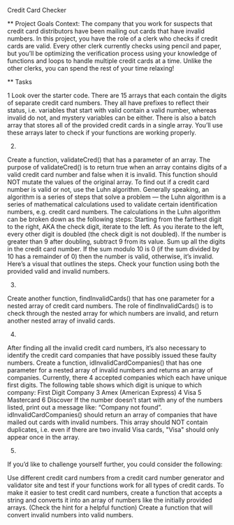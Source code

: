 Credit Card Checker

** Project Goals
Context: The company that you work for suspects that credit card distributors have been mailing out cards that have invalid numbers. 
In this project, you have the role of a clerk who checks if credit cards are valid. Every other clerk currently checks using pencil 
and paper, but you’ll be optimizing the verification process using your knowledge of functions and loops to handle multiple credit 
cards at a time. Unlike the other clerks, you can spend the rest of your time relaxing!


** Tasks

1
Look over the starter code. There are 15 arrays that each contain the digits of separate credit card numbers. 
They all have prefixes to reflect their status, i.e. variables that start with valid contain a valid number, 
whereas invalid do not, and mystery variables can be either. There is also a batch array that stores all of 
the provided credit cards in a single array.
You’ll use these arrays later to check if your functions are working properly.

2.
Create a function, validateCred() that has a parameter of an array. The purpose of validateCred() is to 
return true when an array contains digits of a valid credit card number and false when it is invalid. This function 
should NOT mutate the values of the original array.
To find out if a credit card number is valid or not, use the Luhn algorithm. Generally speaking, an algorithm is a series of 
steps that solve a problem — the Luhn algorithm is a series of mathematical calculations used to validate certain identification 
numbers, e.g. credit card numbers. The calculations in the Luhn algorithm can be broken down as the following steps:
Starting from the farthest digit to the right, AKA the check digit, iterate to the left.
As you iterate to the left, every other digit is doubled (the check digit is not doubled). If the number is greater than 9 after doubling, 
subtract 9 from its value.
Sum up all the digits in the credit card number.
If the sum modulo 10 is 0 (if the sum divided by 10 has a remainder of 0) then the number is valid, otherwise, it’s invalid.
Here’s a visual that outlines the steps. Check your function using both the provided valid and invalid numbers.

3.

Create another function, findInvalidCards() that has one parameter for a nested array of credit card numbers. The role of 
findInvalidCards() is to check through the nested array for which numbers are invalid, and return another nested array of invalid cards.

4.

After finding all the invalid credit card numbers, it’s also necessary to identify the credit card companies that have possibly issued these 
faulty numbers. Create a function, idInvalidCardCompanies() that has one parameter for a nested array of invalid numbers and returns an array of companies.
Currently, there 4 accepted companies which each have unique first digits. The following table shows which digit is unique to which company:
First Digit	Company
3	Amex (American Express)
4	Visa
5	Mastercard
6	Discover
If the number doesn’t start with any of the numbers listed, print out a message like: “Company not found”.
idInvalidCardCompanies() should return an array of companies that have mailed out cards with invalid numbers. 
This array should NOT contain duplicates, i.e. even if there are two invalid Visa cards, "Visa" should only appear once in the array.

5.

If you’d like to challenge yourself further, you could consider the following:

Use different credit card numbers from a credit card number generator and validator site and test if your functions work for all types of credit cards.
To make it easier to test credit card numbers, create a function that accepts a string and converts it into an array of numbers like the initially provided 
arrays. (Check the hint for a helpful function)
Create a function that will convert invalid numbers into valid numbers.